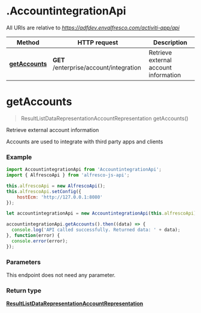 # .AccountintegrationApi

All URIs are relative to *https://adfdev.envalfresco.com/activiti-app/api*

Method | HTTP request | Description
------------- | ------------- | -------------
[**getAccounts**](AccountintegrationApi.md#getAccounts) | **GET** /enterprise/account/integration | Retrieve external account information


<a name="getAccounts"></a>
# **getAccounts**
> ResultListDataRepresentationAccountRepresentation getAccounts()

Retrieve external account information

Accounts are used to integrate with third party apps and clients

### Example
```javascript
import AccountintegrationApi from 'AccountintegrationApi';
import { AlfrescoApi } from 'alfresco-js-api';

this.alfrescoApi = new AlfrescoApi();
this.alfrescoApi.setConfig({
    hostEcm: 'http://127.0.0.1:8080'
});

let accountintegrationApi = new AccountintegrationApi(this.alfrescoApi);

accountintegrationApi.getAccounts().then((data) => {
  console.log('API called successfully. Returned data: ' + data);
}, function(error) {
  console.error(error);
});

```

### Parameters
This endpoint does not need any parameter.

### Return type

[**ResultListDataRepresentationAccountRepresentation**](ResultListDataRepresentationAccountRepresentation.md)

